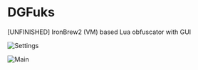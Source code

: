 # DGFuks
[UNFINISHED] IronBrew2 (VM) based Lua obfuscator with GUI

![Settings](https://user-images.githubusercontent.com/37979538/170980872-6cc1f666-3961-47a3-982a-8526111fe977.png)

![Main](https://user-images.githubusercontent.com/37979538/170980882-36d9dd3c-08d4-47aa-b417-07d744425958.png)

